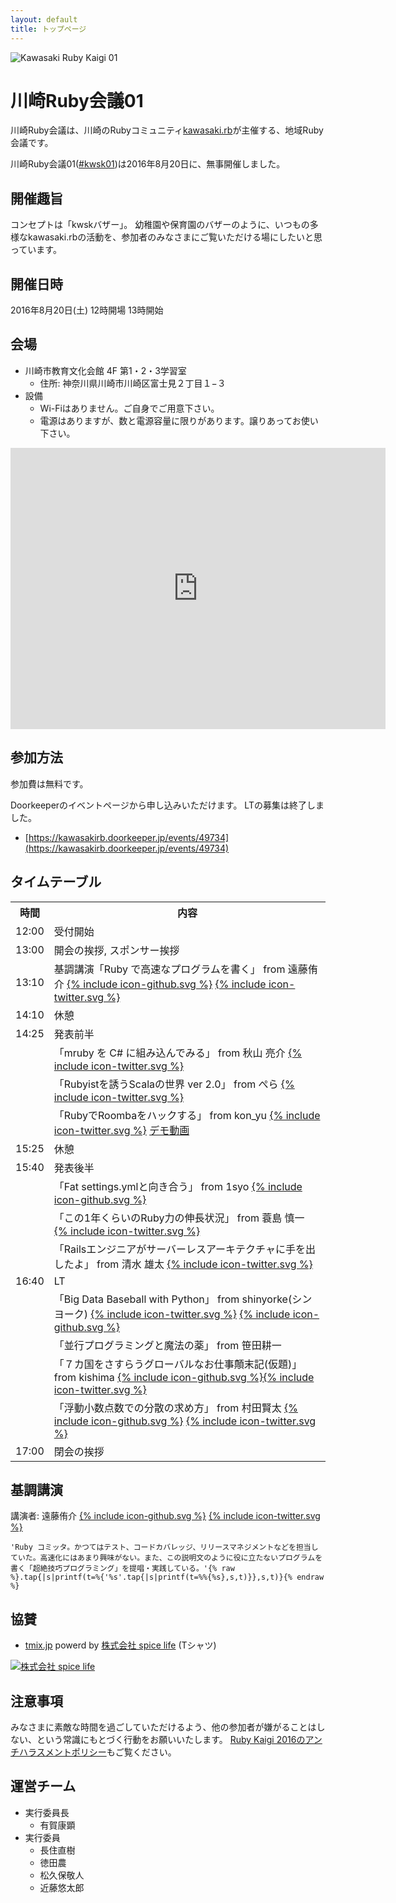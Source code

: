```yaml
---
layout: default
title: トップページ
---
```


![Kawasaki Ruby Kaigi 01](images/kawasaki_ruby_kaigi_02.jpg)

# 川崎Ruby会議01

川崎Ruby会議は、川崎のRubyコミュニティ[kawasaki.rb](http://kawasakirb.github.io/)が主催する、地域Ruby会議です。

川崎Ruby会議01([#kwsk01](https://twitter.com/search?f=realtime&q=%23kwsk01))は2016年8月20日に、無事開催しました。

## 開催趣旨

コンセプトは「kwskバザー」。
幼稚園や保育園のバザーのように、いつもの多様なkawasaki.rbの活動を、参加者のみなさまにご覧いただける場にしたいと思っています。

## 開催日時

2016年8月20日(土) 12時開場 13時開始

## 会場

* 川崎市教育文化会館 4F 第1・2・3学習室
  * 住所: 神奈川県川崎市川崎区富士見２丁目１−３
* 設備
  * Wi-Fiはありません。ご自身でご用意下さい。
  * 電源はありますが、数と電源容量に限りがあります。譲りあってお使い下さい。

<div class="ggmap">
  <iframe src="https://www.google.com/maps/embed?pb=!1m14!1m8!1m3!1d12987.907302059748!2d139.69473690466316!3d35.52957035766773!3m2!1i1024!2i768!4f13.1!3m3!1m2!1s0x0%3A0x14537f5563649465!2z5bed5bSO5biC5pWZ6IKy5paH5YyW5Lya6aSo!5e0!3m2!1sja!2sjp!4v1467905316788" width="600" height="450" frameborder="0" style="border:0" allowfullscreen></iframe>
</div>

## 参加方法

参加費は無料です。

Doorkeeperのイベントページから申し込みいただけます。
LTの募集は終了しました。

* [https://kawasakirb.doorkeeper.jp/events/49734](https://kawasakirb.doorkeeper.jp/events/49734)

## タイムテーブル

<table>
  <tr>
    <th>時間</th>
    <th>内容</th>
  </tr>
  <tr>
    <td>12:00</td>
    <td>受付開始</td>
  </tr>
  <tr>
    <td>13:00</td>
    <td>開会の挨拶, スポンサー挨拶</td>
  </tr>
  <tr>
    <td>13:10</td>
    <td>基調講演「Ruby で高速なプログラムを書く」 from 遠藤侑介 
      <a href="https://github.com/mame"><span class="icon icon--github">{% include icon-github.svg %}</span></a>
      <a href="https://twitter.com/mametter"><span class="icon icon--twitter">{% include icon-twitter.svg %}</span></a>
      <span class="icon"><a href="https://www.youtube.com/watch?v=NHXaH3pkk-M&index=1&list=PLFhrObr2eyduqJ6OgK0SXxWC6SE-3MJ7K"><i class='fa fa-youtube'></i></a></span>
      <span class="icon"><a href="http://www.slideshare.net/mametter/ruby-65182128"><i class='fa fa-slideshare'></i></a></span>
    </td>
  </tr>
  <tr>
    <td>14:10</td>
    <td>休憩</td>
  </tr>
  <tr>
    <td>14:25</td>
    <td>発表前半</td>
  </tr>
  <tr>
    <td></td>
    <td>「mruby を C# に組み込んでみる」 from 秋山 亮介 
      <a href="https://twitter.com/kechako"><span class="icon icon--twitter">{% include icon-twitter.svg %}</span></a>
      <span class="icon"><a href="https://www.youtube.com/watch?v=GpEru8yI4cI&list=PLFhrObr2eyduqJ6OgK0SXxWC6SE-3MJ7K&index=2"><i class='fa fa-youtube'></i></a></span>
      <span class="icon"><a href="http://www.slideshare.net/kechako/mruby-c"><i class='fa fa-slideshare'></i></a></span>
    </td>
  </tr>
  <tr>
    <td></td>
    <td>「Rubyistを誘うScalaの世界 ver 2.0」 from ぺら 
      <a href="https://twitter.com/Peranikov"><span class="icon icon--twitter">{% include icon-twitter.svg %}</span></a>
      <span class="icon"><a href="https://www.youtube.com/watch?v=GQCiJ-LF0p0&index=3&list=PLFhrObr2eyduqJ6OgK0SXxWC6SE-3MJ7K"><i class='fa fa-youtube'></i></a></span>
      <span class="icon"><a href="http://www.slideshare.net/yutomatsukubo/rubyistscala-20-65178203"><i class='fa fa-slideshare'></i></a></span>
    </td>
  </tr>
  <tr>
    <td></td>
    <td>
      「RubyでRoombaをハックする」 from kon_yu 
      <a href="https://twitter.com/kon_yu"><span class="icon icon--twitter">{% include icon-twitter.svg %}</span></a>
      <span class="icon"><a href="https://www.youtube.com/watch?v=6-YBuQ8n1OE&index=4&list=PLFhrObr2eyduqJ6OgK0SXxWC6SE-3MJ7K"><i class='fa fa-youtube'></i></a></span>
      <span class="icon"><a href="http://www.slideshare.net/kon_yu/rubyroomba"><i class='fa fa-slideshare'></i></a></span>
      <span><a href="https://www.youtube.com/watch?v=NQ9qcvOxfJk">デモ動画</a></span>
    </td>
  </tr>
  <tr>
    <td>15:25</td>
    <td>休憩</td>
  </tr>
  <tr>
    <td>15:40</td>
    <td>発表後半</td>
  </tr>
  <tr>
    <td></td>
    <td>
      「Fat settings.ymlと向き合う」 from 1syo 
      <a href="https://github.com/1syo"><span class="icon icon--github">{% include icon-github.svg %}</span></a>
      <span class="icon"><a href="https://www.youtube.com/watch?v=FkEOuk0LJS4"><i class='fa fa-youtube'></i></a></span>
      <span class="icon"><a href="https://speakerdeck.com/1syo/fat-settings-yml"><i class='fa fa-slideshare'></i></a></span>
    </td>
  </tr>
  <tr>
    <td></td>
    <td>
      「この1年くらいのRuby力の伸長状況」 from 蓑島 慎一 
      <a href="https://twitter.com/rojiuratech"><span class="icon icon--twitter">{% include icon-twitter.svg %}</span></a>
      <span class="icon"><a href="https://www.youtube.com/watch?v=gxLgNnWlMrI&list=PLFhrObr2eyduqJ6OgK0SXxWC6SE-3MJ7K&index=5"><i class='fa fa-youtube'></i></a></span>
      <span class="icon"><a href="https://speakerdeck.com/rojiuratech/kawasaki-rubykaigi-slide"><i class='fa fa-slideshare'></i></a></span>
    </td>
  </tr>
  <tr>
    <td></td>
    <td>
      「Railsエンジニアがサーバーレスアーキテクチャに手を出したよ」 from 清水 雄太 
      <a href="https://twitter.com/pachirel"><span class="icon icon--twitter">{% include icon-twitter.svg %}</span></a>
      <span class="icon"><a href="https://www.youtube.com/watch?v=6xurzhDR2Vs&index=6&list=PLFhrObr2eyduqJ6OgK0SXxWC6SE-3MJ7K"><i class='fa fa-youtube'></i></a></span>
      <span class="icon"><a href="http://www.slideshare.net/YutaShimizu1/rails-ruby01"><i class='fa fa-slideshare'></i></a></span>
    </td>
  </tr>
  <tr>
    <td>16:40</td>
    <td>LT</td>
  </tr>
  <tr>
    <td></td>
    <td>
      「Big Data Baseball with Python」 from shinyorke(シンヨーク) 
      <a href="https://twitter.com/shinyorke"><span class="icon icon--twitter">{% include icon-twitter.svg %}</span></a>
      <a href="https://github.com/Shinichi-Nakagawa"><span class="icon icon--github">{% include icon-github.svg %}</span></a>
      <span class="icon"><a href="https://www.youtube.com/watch?v=NoH-_dIJo2E&list=PLFhrObr2eyduqJ6OgK0SXxWC6SE-3MJ7K&index=7"><i class='fa fa-youtube'></i></a></span>
      <span class="icon"><a href="http://www.slideshare.net/shinyorke/big-data-baseball-with-python-ichiro-suzuki-hacks-kwsk01"><i class='fa fa-slideshare'></i></a></span>
    </td>
  </tr>
  <tr>
    <td></td>
    <td>
      「並行プログラミングと魔法の薬」 from 笹田耕一
      <span class="icon"><a href="https://www.youtube.com/watch?v=OcdxLTzOnA8&list=PLFhrObr2eyduqJ6OgK0SXxWC6SE-3MJ7K&index=8"><i class='fa fa-youtube'></i></a></span>
    </td>
  </tr>
  <tr>
    <td></td>
    <td>「７カ国をさすらうグローバルなお仕事顛末記(仮題)」 from kishima <a href="https://github.com/kishima"><span class="icon icon--github">{% include icon-github.svg %}</span></a><a href="https://twitter.com/kishima"><span class="icon icon--twitter">{% include icon-twitter.svg %}</span></a></td>
  </tr>
  <tr>
    <td></td>
    <td>
      「浮動小数点数での分散の求め方」 from 村田賢太 
      <a href="https://github.com/mrkn"><span class="icon icon--github">{% include icon-github.svg %}</span></a>
      <a href="https://twitter.com/mrkn"><span class="icon icon--twitter">{% include icon-twitter.svg %}</span></a>
      <span class="icon"><a href="https://www.youtube.com/watch?v=GX3iSiDuFss&index=9&list=PLFhrObr2eyduqJ6OgK0SXxWC6SE-3MJ7K"><i class='fa fa-youtube'></i></a></span>
      <span class="icon"><a href="https://speakerdeck.com/mrkn/how-to-calculate-a-variance-of-floating-point-numbers"><i class='fa fa-slideshare'></i></a></span>
    </td>
  </tr>
    <tr><td>17:00</td>
    <td>閉会の挨拶</td>
  </tr>
</table>

## 基調講演

講演者: 遠藤侑介
<a href="https://github.com/mame"><span class="icon icon--github">{% include icon-github.svg %}</span></a>
<a href="https://twitter.com/mametter"><span class="icon icon--twitter">{% include icon-twitter.svg %}</span></a>

`'Ruby コミッタ。かつてはテスト、コードカバレッジ、リリースマネジメントなどを担当していた。高速化にはあまり興味がない。また、この説明文のように役に立たないプログラムを書く「超絶技巧プログラミング」を提唱・実践している。'{% raw %}.tap{|s|printf(t=%{'%s'.tap{|s|printf(t=%%{%s},s,t)}},s,t)}{% endraw %}`

## 協賛

* [tmix.jp](https://tmix.jp/) powerd by [株式会社 spice life](http://spicelife.jp/) (Tシャツ)

[![株式会社 spice life](images/sponsor_spice_life.png)](http://spicelife.jp/)

## 注意事項

みなさまに素敵な時間を過ごしていただけるよう、他の参加者が嫌がることはしない、という常識にもとづく行動をお願いいたします。
[Ruby Kaigi 2016のアンチハラスメントポリシー](http://rubykaigi.org/2016/code-of-conduct/)もご覧ください。

## 運営チーム

* 実行委員長
  * 有賀康顕
* 実行委員
  * 長住直樹
  * 徳田農
  * 松久保敬人
  * 近藤悠太郎

